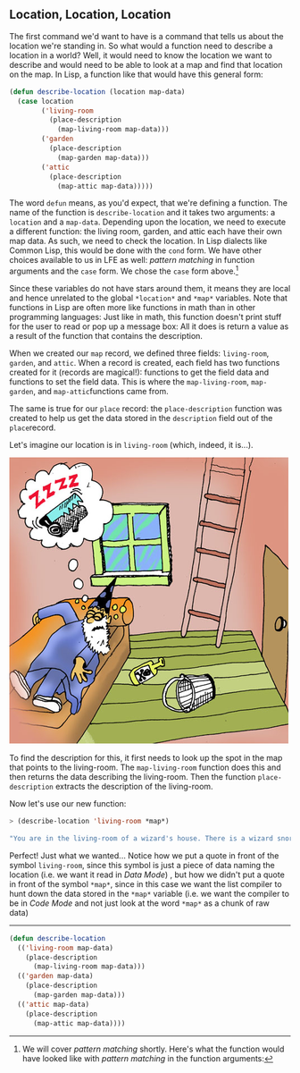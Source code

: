 ## Location, Location, Location

The first command we'd want to have is a command that tells us about the location we're standing in. So what would a function need to describe a location in a world? Well, it would need to know the location we want to describe and would need to be able to look at a map and find that location on the map. In Lisp,
a function like that would have this general form:

```lisp
(defun describe-location (location map-data)
  (case location
        ('living-room
          (place-description
            (map-living-room map-data)))
        ('garden
          (place-description
            (map-garden map-data)))
        ('attic
          (place-description
            (map-attic map-data)))))
```

The word ``defun`` means, as you'd expect, that we're defining a function. The name of the function is ``describe-location`` and it takes two arguments: a ``location`` and a ``map-data``. Depending upon the location, we need to execute a different function: the living room, garden, and attic each have their own map data. As such, we need to check the location. In Lisp dialects like Common Lisp, this would be done with the ``cond`` form. We have other choices available to us in LFE as well: *pattern matching* in function arguments and the ``case`` form. We chose the ``case`` form above.[^1]

Since these variables do not have stars around them, it means they are local and hence unrelated to the global ``*location*`` and ``*map*`` variables. Note that functions in Lisp are often more like functions in math than in other programming languages: Just like in math, this function doesn't print stuff for the user to read or pop up a message box: All it does is return a value as a result of the function that contains the description.

When we created our ``map`` record, we defined three fields: ``living-room``, ``garden``, and ``attic``. When a record is created, each field has two functions created for it (records are magical!): functions to get the field data and functions to set the field data. This is where the ``map-living-room``, ``map-garden``, and ``map-attic``functions came from.

The same is true for our ``place`` record: the ``place-description`` function was created to help us get the data stored in the ``description`` field out of the ``place``record.

Let's imagine our location is in ``living-room`` (which, indeed, it is...).


![](images/living_room.jpg)

To find the description for this, it first needs to look up the spot in the map that points to the living-room. The ``map-living-room`` function does this and then returns the data describing the living-room. Then the function ``place-description`` extracts the description of the living-room.

Now let's use our new function:

```lisp
> (describe-location 'living-room *map*)
```
```lisp
"You are in the living-room of a wizard's house. There is a wizard snoring loudly on the couch."
```

Perfect! Just what we wanted... Notice how we put a quote in front of the symbol ``living-room``, since this symbol is just a piece of data naming the location (i.e. we want it read in *Data Mode*) , but how we didn't put a quote in front of the symbol ``*map*``, since in this case we want the list compiler to hunt down the data stored in the ``*map*`` variable (i.e. we want the compiler to be in *Code Mode* and not just look at the word ``*map*`` as a chunk of raw data)

----

[^1]: We will cover *pattern matching* shortly. Here's what the function would have looked like with *pattern matching* in the function arguments:
  ```lisp
  (defun describe-location
    (('living-room map-data)
      (place-description
        (map-living-room map-data)))
    (('garden map-data)
      (place-description
        (map-garden map-data)))
    (('attic map-data)
      (place-description
        (map-attic map-data))))
  ```
